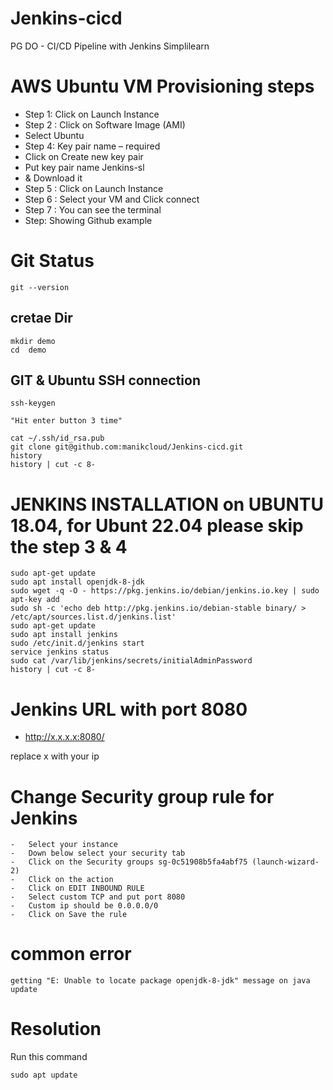 # Jenkins-cicd
PG DO - CI/CD Pipeline with Jenkins Simplilearn 

# AWS Ubuntu VM Provisioning steps
-	Step 1:  Click on Launch Instance 
-	Step 2 : Click on Software Image (AMI)
-	Select Ubuntu 
-	Step 4: Key pair name – required
-	Click on Create new key pair
-	Put key pair name Jenkins-sl
-	& Download it 
-	Step 5 : Click on Launch Instance 
-	Step 6 : Select your VM and Click connect 
-	Step 7 :  You can see the terminal 
-	Step: Showing Github example

# Git Status
```
git --version 
```
## cretae Dir 
```
mkdir demo 
cd  demo 
```
## GIT & Ubuntu SSH connection
```
ssh-keygen 

"Hit enter button 3 time"

cat ~/.ssh/id_rsa.pub 
git clone git@github.com:manikcloud/Jenkins-cicd.git
history 
history | cut -c 8- 
```

# JENKINS INSTALLATION on UBUNTU 18.04, for Ubunt 22.04 please skip the step 3 & 4
```
sudo apt-get update
sudo apt install openjdk-8-jdk
sudo wget -q -O - https://pkg.jenkins.io/debian/jenkins.io.key | sudo apt-key add
sudo sh -c 'echo deb http://pkg.jenkins.io/debian-stable binary/ > /etc/apt/sources.list.d/jenkins.list'
sudo apt-get update
sudo apt install jenkins
sudo /etc/init.d/jenkins start
service jenkins status 
sudo cat /var/lib/jenkins/secrets/initialAdminPassword
history | cut -c 8- 

```
# Jenkins URL with port 8080
- http://x.x.x.x:8080/

replace x with your ip 

# Change Security group rule for Jenkins 
```
-	Select your instance 
-	Down below select your security tab 
-	Click on the Security groups sg-0c51908b5fa4abf75 (launch-wizard-2)
-	Click on the action 
-	Click on EDIT INBOUND RULE
-	Select custom TCP and put port 8080
-	Custom ip should be 0.0.0.0/0
-	Click on Save the rule
```

# common error

```
getting "E: Unable to locate package openjdk-8-jdk" message on java update
```

# Resolution 
Run this command

```
sudo apt update
```
